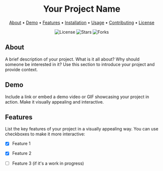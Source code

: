 <!-- Your Project Name -->
<h1 align="center">
  Your Project Name
  <br>
</h1>

<p align="center">
  <a href="#about">About</a> •
  <a href="#demo">Demo</a> •
  <a href="#features">Features</a> •
  <a href="#installation">Installation</a> •
  <a href="#usage">Usage</a> •
  <a href="#contributing">Contributing</a> •
  <a href="#license">License</a>
</p>

<p align="center">
  <img src="https://img.shields.io/github/license/your-username/your-repo-name" alt="License">
  <img src="https://img.shields.io/github/stars/your-username/your-repo-name" alt="Stars">
  <img src="https://img.shields.io/github/forks/your-username/your-repo-name" alt="Forks">
</p>

## About

A brief description of your project. What is it all about? Why should someone be interested in it? Use this section to introduce your project and provide context.

## Demo

Include a link or embed a demo video or GIF showcasing your project in action. Make it visually appealing and interactive.

## Features

List the key features of your project in a visually appealing way. You can use checkboxes to make it more interactive:

- [x] Feature 1
- [x] Feature 2
- [ ] Feature 3 (if it's a work in progress)


